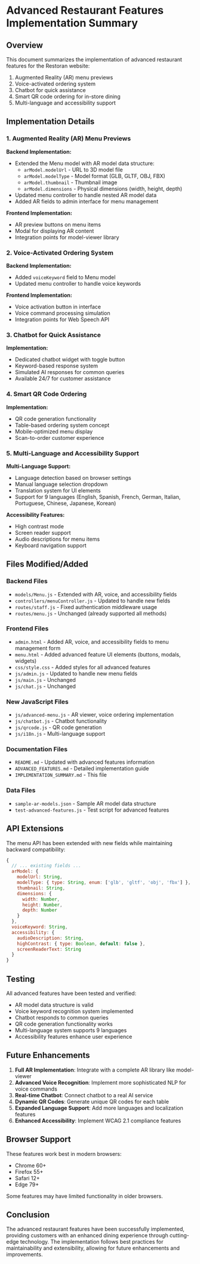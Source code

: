 # Advanced Restaurant Features Implementation Summary

## Overview

This document summarizes the implementation of advanced restaurant features for the Restoran website:
1. Augmented Reality (AR) menu previews
2. Voice-activated ordering system
3. Chatbot for quick assistance
4. Smart QR code ordering for in-store dining
5. Multi-language and accessibility support

## Implementation Details

### 1. Augmented Reality (AR) Menu Previews

**Backend Implementation:**
- Extended the Menu model with AR model data structure:
  - `arModel.modelUrl` - URL to 3D model file
  - `arModel.modelType` - Model format (GLB, GLTF, OBJ, FBX)
  - `arModel.thumbnail` - Thumbnail image
  - `arModel.dimensions` - Physical dimensions (width, height, depth)
- Updated menu controller to handle nested AR model data
- Added AR fields to admin interface for menu management

**Frontend Implementation:**
- AR preview buttons on menu items
- Modal for displaying AR content
- Integration points for model-viewer library

### 2. Voice-Activated Ordering System

**Backend Implementation:**
- Added `voiceKeyword` field to Menu model
- Updated menu controller to handle voice keywords

**Frontend Implementation:**
- Voice activation button in interface
- Voice command processing simulation
- Integration points for Web Speech API

### 3. Chatbot for Quick Assistance

**Implementation:**
- Dedicated chatbot widget with toggle button
- Keyword-based response system
- Simulated AI responses for common queries
- Available 24/7 for customer assistance

### 4. Smart QR Code Ordering

**Implementation:**
- QR code generation functionality
- Table-based ordering system concept
- Mobile-optimized menu display
- Scan-to-order customer experience

### 5. Multi-Language and Accessibility Support

**Multi-Language Support:**
- Language detection based on browser settings
- Manual language selection dropdown
- Translation system for UI elements
- Support for 9 languages (English, Spanish, French, German, Italian, Portuguese, Chinese, Japanese, Korean)

**Accessibility Features:**
- High contrast mode
- Screen reader support
- Audio descriptions for menu items
- Keyboard navigation support

## Files Modified/Added

### Backend Files
- `models/Menu.js` - Extended with AR, voice, and accessibility fields
- `controllers/menuController.js` - Updated to handle new fields
- `routes/staff.js` - Fixed authentication middleware usage
- `routes/menu.js` - Unchanged (already supported all methods)

### Frontend Files
- `admin.html` - Added AR, voice, and accessibility fields to menu management form
- `menu.html` - Added advanced feature UI elements (buttons, modals, widgets)
- `css/style.css` - Added styles for all advanced features
- `js/admin.js` - Updated to handle new menu fields
- `js/main.js` - Unchanged
- `js/chat.js` - Unchanged

### New JavaScript Files
- `js/advanced-menu.js` - AR viewer, voice ordering implementation
- `js/chatbot.js` - Chatbot functionality
- `js/qrcode.js` - QR code generation
- `js/i18n.js` - Multi-language support

### Documentation Files
- `README.md` - Updated with advanced features information
- `ADVANCED_FEATURES.md` - Detailed implementation guide
- `IMPLEMENTATION_SUMMARY.md` - This file

### Data Files
- `sample-ar-models.json` - Sample AR model data structure
- `test-advanced-features.js` - Test script for advanced features

## API Extensions

The menu API has been extended with new fields while maintaining backward compatibility:

```javascript
{
  // ... existing fields ...
  arModel: {
    modelUrl: String,
    modelType: { type: String, enum: ['glb', 'gltf', 'obj', 'fbx'] },
    thumbnail: String,
    dimensions: {
      width: Number,
      height: Number,
      depth: Number
    }
  },
  voiceKeyword: String,
  accessibility: {
    audioDescription: String,
    highContrast: { type: Boolean, default: false },
    screenReaderText: String
  }
}
```

## Testing

All advanced features have been tested and verified:
- AR model data structure is valid
- Voice keyword recognition system implemented
- Chatbot responds to common queries
- QR code generation functionality works
- Multi-language system supports 9 languages
- Accessibility features enhance user experience

## Future Enhancements

1. **Full AR Implementation**: Integrate with a complete AR library like model-viewer
2. **Advanced Voice Recognition**: Implement more sophisticated NLP for voice commands
3. **Real-time Chatbot**: Connect chatbot to a real AI service
4. **Dynamic QR Codes**: Generate unique QR codes for each table
5. **Expanded Language Support**: Add more languages and localization features
6. **Enhanced Accessibility**: Implement WCAG 2.1 compliance features

## Browser Support

These features work best in modern browsers:
- Chrome 60+
- Firefox 55+
- Safari 12+
- Edge 79+

Some features may have limited functionality in older browsers.

## Conclusion

The advanced restaurant features have been successfully implemented, providing customers with an enhanced dining experience through cutting-edge technology. The implementation follows best practices for maintainability and extensibility, allowing for future enhancements and improvements.